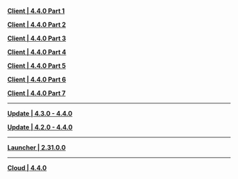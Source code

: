 **[Client | 4.4.0  Part 1](https://autopatchhk.yuanshen.com/client_app/download/pc_zip/20240119183743_YjHC1oBl0Hsgxkub/GenshinImpact_4.4.0.zip.001)**

**[Client | 4.4.0  Part 2](https://autopatchhk.yuanshen.com/client_app/download/pc_zip/20240119183743_YjHC1oBl0Hsgxkub/GenshinImpact_4.4.0.zip.002)**

**[Client | 4.4.0  Part 3](https://autopatchhk.yuanshen.com/client_app/download/pc_zip/20240119183743_YjHC1oBl0Hsgxkub/GenshinImpact_4.4.0.zip.003)**

**[Client | 4.4.0  Part 4](https://autopatchhk.yuanshen.com/client_app/download/pc_zip/20240119183743_YjHC1oBl0Hsgxkub/GenshinImpact_4.4.0.zip.004)**

**[Client | 4.4.0  Part 5](https://autopatchhk.yuanshen.com/client_app/download/pc_zip/20240119183743_YjHC1oBl0Hsgxkub/GenshinImpact_4.4.0.zip.005)**

**[Client | 4.4.0  Part 6](https://autopatchhk.yuanshen.com/client_app/download/pc_zip/20240119183743_YjHC1oBl0Hsgxkub/GenshinImpact_4.4.0.zip.006)**

**[Client | 4.4.0  Part 7](https://autopatchhk.yuanshen.com/client_app/download/pc_zip/20240119183743_YjHC1oBl0Hsgxkub/GenshinImpact_4.4.0.zip.007)**

---

**[Update | 4.3.0 - 4.4.0](https://autopatchhk.yuanshen.com/client_app/update/hk4e_global/10/game_4.3.0_4.4.0_hdiff_7lGqkpy9saiZYfXS.zip)**

**[Update | 4.2.0 - 4.4.0](https://autopatchhk.yuanshen.com/client_app/update/hk4e_global/10/game_4.2.0_4.4.0_hdiff_1aB6HkjiezJR30fI.zip)**

---

**[Launcher | 2.31.0.0](https://autopatchhk.yuanshen.com/client_app/update/hk4e_global/10/update_20231129182912_6d829a84mXUG7215.zip)**

---

**[Cloud | 4.4.0](https://cloudgame-static.mihoyo.com/app/pc/GenshinImpactCloudGame_4.4.0.831_release_prod_setup_2401161324_mihoyo.exe)**
